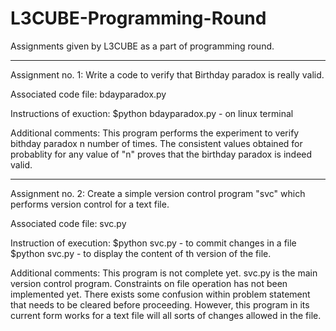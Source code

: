 # L3CUBE-Programming-Round
Assignments given by L3CUBE as a part of programming round.

*******************************************************************************************************************************
Assignment no. 1:
Write a code to verify that Birthday paradox is really valid.

Associated code file: bdayparadox.py

Instructions of exuction:
$python bdayparadox.py - on linux terminal

Additional comments: This program performs the experiment to verify bithday paradox n number of times. The consistent values obtained for probablity for any value of "n" proves that the birthday paradox is indeed valid. 

*******************************************************************************************************************************
Assignment no. 2:
Create a simple version control program "svc" which performs version control for a text file.

Associated code file: svc.py

Instruction of execution:
$python svc.py <filename> - to commit changes in a file 
$python svc.py <filename> <version no.> - to display the content of <version no.>th version of the file.

Additional comments: This program is not complete yet. svc.py is the main version control program. Constraints on file operation has not been implemented yet. There exists some confusion within problem statement that needs to be cleared before proceeding. However, this program in its current form works for a text file will all sorts of changes allowed in the file.
